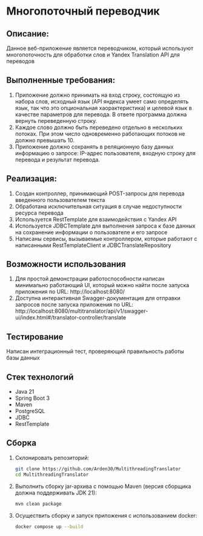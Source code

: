 # Многопоточный переводчик

## Описание:
Данное веб-приложение является переводчиком, который используют многопоточность для обработки слов и Yandex Translation API для переводов

## Выполненные требования:
1. Приложение должно принимать на вход строку, состоящую из набора слов, исходный язык (API яндекса умеет само определять язык, так что это опциональная хаорактеристика) и целевой язык в качестве параметров для перевода. В ответе программа должна вернуть переведенную строку.
2. Каждое слово должно быть переведено отдельно в нескольких потоках. При этом число одновременно работающих потоков не должно превышать 10.
3. Приложение должно сохранять в реляционную базу данных информацию о запросе: IP-адрес пользователя, входную строку для перевода и результат перевода.

## Реализация:
1. Создан контроллер, принимающий POST-запросы для перевода введенного пользователем текста
2. Обработана исключительная ситуация в случае недоступности ресурса перевода
3. Используется RestTemplate для взаимодействия с Yandex API
4. Используется JDBCTemplate для выполнения запроса к базе данных на сохранение информации о пользователе и его запросе
5. Написаны сервисы, вызываемые контроллером, которые работают с написанными RestTemplateClient и JDBCTranslateRepository

## Возможности использования
1. Для простой демонстрации работоспособности написан минимально работающий UI, который можно найти после запуска приложения по URL: http://localhost:8080/
2. Доступна интерактивная Swagger-документация для отправки запросов после запуска приложения по URL: http://localhost:8080/multitranslator/api/v1/swagger-ui/index.html#/translator-controller/translate

## Тестирование
Написан интеграционный тест, проверяющий правильность работы базы данных

## Стек технологий
- Java 21
- Spring Boot 3
- Maven
- PostgreSQL
- JDBC
- RestTemplate

## Сборка
1. Склонировать репозиторий:

   ```bash
   git clone https://github.com/Arden30/MultithreadingTranslator
   cd MultithreadingTranslator
   ```
2. Выполнить сборку jar-архива с помощью Maven (версия сборщика должна поддерживать JDK 21):
   ```bash
   mvn clean package
   ```
3. Осуществить сборку и запуск приложения с использованием docker:
   ```bash
   docker compose up --build
   ```
